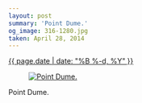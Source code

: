 ```yaml
---
layout: post
summary: 'Point Dume.'
og_image: 316-1280.jpg
taken: April 28, 2014
---
```


<div class="post">
 <time>
  <a href="/316">
   {{ page.date | date: "%B %-d, %Y" }}
  </a>
 </time>
 <a href="/316">
  <figure data-taken="4/28/2014">
   <img alt="Point Dume." sizes="(min-width: 700px) 50vw, calc(100vw - 2rem)" src="{{ site.assets_url }}/316-640.jpg" srcset="{{ site.assets_url }}/316-1280.jpg 1280w, {{ site.assets_url }}/316-960.jpg 960w, {{ site.assets_url }}/316-640.jpg 640w, {{ site.assets_url }}/316-320.jpg 320w"/>
  </figure>
 </a>
 <span>
  Point Dume.
 </span>
</div>
